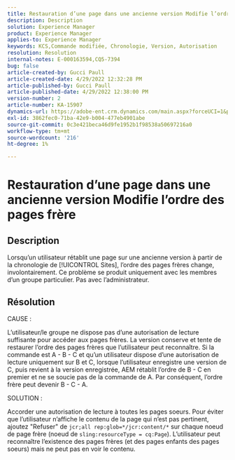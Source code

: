 ```yaml
---
title: Restauration d’une page dans une ancienne version Modifie l’ordre des pages frère
description: Description
solution: Experience Manager
product: Experience Manager
applies-to: Experience Manager
keywords: KCS,Commande modifiée, Chronologie, Version, Autorisation
resolution: Resolution
internal-notes: E-000163594,CQ5-7394
bug: false
article-created-by: Gucci Paull
article-created-date: 4/29/2022 12:32:28 PM
article-published-by: Gucci Paull
article-published-date: 4/29/2022 12:38:00 PM
version-number: 2
article-number: KA-15907
dynamics-url: https://adobe-ent.crm.dynamics.com/main.aspx?forceUCI=1&pagetype=entityrecord&etn=knowledgearticle&id=a859ce6c-b8c7-ec11-a7b6-0022480a10ee
exl-id: 3862fec0-71ba-42e9-b004-477eb4901abe
source-git-commit: 0c3e421beca46d9fe1952b1f98538a50697216a0
workflow-type: tm+mt
source-wordcount: '216'
ht-degree: 1%

---
```


# Restauration d’une page dans une ancienne version Modifie l’ordre des pages frère

## Description



Lorsqu’un utilisateur rétablit une page sur une ancienne version à partir de la chronologie de [!UICONTROL Sites], l’ordre des pages frères change, involontairement. Ce problème se produit uniquement avec les membres d’un groupe particulier. Pas avec l’administrateur.



## Résolution



CAUSE :

L’utilisateur/le groupe ne dispose pas d’une autorisation de lecture suffisante pour accéder aux pages frères. La version conserve et tente de restaurer l’ordre des pages frères que l’utilisateur peut reconnaître. Si la commande est A - B - C et qu’un utilisateur dispose d’une autorisation de lecture uniquement sur B et C, lorsque l’utilisateur enregistre une version de C, puis revient à la version enregistrée, AEM rétablit l’ordre de B - C en premier et ne se soucie pas de la commande de A. Par conséquent, l’ordre frère peut devenir B - C - A.

SOLUTION :

Accorder une autorisation de lecture à toutes les pages soeurs. Pour éviter que l’utilisateur n’affiche le contenu de la page qui n’est pas pertinent, ajoutez &quot;Refuser&quot; de `jcr;all rep:glob=*/jcr:content/*` sur chaque noeud de page frère (noeud de `sling:resourceType = cq:Page`). L’utilisateur peut reconnaître l’existence des pages frères (et des pages enfants des pages soeurs) mais ne peut pas en voir le contenu.
